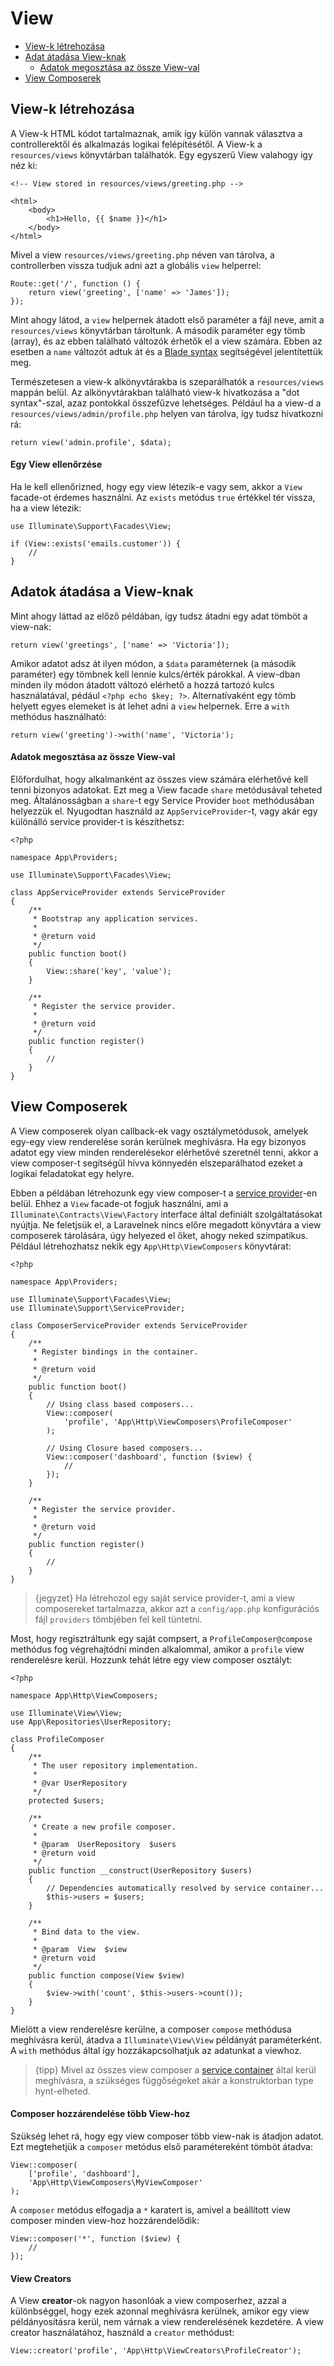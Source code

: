 # View

- [View-k létrehozása](#creating-views)
- [Adat átadása View-knak](#passing-data-to-views)
    - [Adatok megosztása az össze View-val](#sharing-data-with-all-views)
- [View Composerek](#view-composers)

<a name="creating-views"></a>
## View-k létrehozása

A View-k HTML kódot tartalmaznak, amik így külön vannak választva a controllerektől és alkalmazás logikai felépítésétől. A View-k a `resources/views` könyvtárban találhatók. Egy egyszerű View valahogy igy néz ki:

    <!-- View stored in resources/views/greeting.php -->

    <html>
        <body>
            <h1>Hello, {{ $name }}</h1>
        </body>
    </html>

Mivel a view `resources/views/greeting.php` néven van tárolva, a controllerben vissza tudjuk adni azt a globális `view` helperrel:

    Route::get('/', function () {
        return view('greeting', ['name' => 'James']);
    });

Mint ahogy látod, a `view` helpernek átadott első paraméter a fájl neve, amit a `resources/views` könyvtárban tároltunk. A második paraméter egy tömb (array), és az ebben található változók érhetők el a view számára. Ebben az esetben a `name` változót adtuk át és a [Blade syntax](/docs/{{version}}/blade) segítségével jelentítettük meg.

Természetesen a view-k alkönyvtárakba is szeparálhatók a `resources/views` mappán belül. Az alkönyvtárakban található view-k hivatkozása a "dot syntax"-szal, azaz pontokkal összefűzve lehetséges. Például ha a view-d a `resources/views/admin/profile.php` helyen van tárolva, így tudsz hivatkozni rá:

    return view('admin.profile', $data);

#### Egy View ellenőrzése

Ha le kell ellenőrizned, hogy egy view létezik-e vagy sem, akkor a `View` facade-ot érdemes használni. Az `exists` metódus `true` értékkel tér vissza, ha a view létezik:

    use Illuminate\Support\Facades\View;

    if (View::exists('emails.customer')) {
        //
    }

<a name="passing-data-to-views"></a>
## Adatok átadása a View-knak

Mint ahogy láttad az előző példában, így tudsz átadni egy adat tömböt a view-nak:

    return view('greetings', ['name' => 'Victoria']);

Amikor adatot adsz át ilyen módon, a `$data` paraméternek (a második paraméter) egy tömbnek kell lennie kulcs/érték párokkal. A view-dban minden ily módon átadott változó elérhető a hozzá tartozó kulcs használatával, pédául `<?php echo $key; ?>`. Alternatívaként egy tömb helyett egyes elemeket is át lehet adni a `view` helpernek. Erre a `with` methódus használható:

    return view('greeting')->with('name', 'Victoria');

<a name="sharing-data-with-all-views"></a>
#### Adatok megosztása az össze View-val

Előfordulhat, hogy alkalmanként az összes view számára elérhetővé kell tenni bizonyos adatokat. Ezt meg a View facade `share` metódusával teheted meg. Általánosságban a `share`-t egy Service Provider `boot` methódusában helyezzük el. Nyugodtan használd az `AppServiceProvider`-t, vagy akár egy különálló service provider-t is készíthetsz:

    <?php

    namespace App\Providers;

    use Illuminate\Support\Facades\View;

    class AppServiceProvider extends ServiceProvider
    {
        /**
         * Bootstrap any application services.
         *
         * @return void
         */
        public function boot()
        {
            View::share('key', 'value');
        }

        /**
         * Register the service provider.
         *
         * @return void
         */
        public function register()
        {
            //
        }
    }

<a name="view-composers"></a>
## View Composerek

A View composerek olyan callback-ek vagy osztálymetódusok, amelyek egy-egy view renderelése során kerülnek meghívásra. Ha egy bizonyos adatot egy view minden renderelésekor elérhetővé szeretnél tenni, akkor a view composer-t segítségűl hívva könnyedén elszeparálhatod ezeket a logikai feladatokat egy helyre.

Ebben a példában létrehozunk egy view composer-t a [service provider](/docs/{{version}}/providers)-en belül. Ehhez a `View` facade-ot fogjuk használni, ami a `Illuminate\Contracts\View\Factory` interface által definiált szolgáltatásokat nyújtja. Ne feletjsük el, a Laravelnek nincs előre megadott könyvtára a view composerek tárolására, úgy helyezed el őket, ahogy neked szimpatikus. Például létrehozhatsz nekik egy `App\Http\ViewComposers` könyvtárat:

    <?php

    namespace App\Providers;

    use Illuminate\Support\Facades\View;
    use Illuminate\Support\ServiceProvider;

    class ComposerServiceProvider extends ServiceProvider
    {
        /**
         * Register bindings in the container.
         *
         * @return void
         */
        public function boot()
        {
            // Using class based composers...
            View::composer(
                'profile', 'App\Http\ViewComposers\ProfileComposer'
            );

            // Using Closure based composers...
            View::composer('dashboard', function ($view) {
                //
            });
        }

        /**
         * Register the service provider.
         *
         * @return void
         */
        public function register()
        {
            //
        }
    }

> {jegyzet} Ha létrehozol egy saját service provider-t, ami a view composereket tartalmazza, akkor azt a `config/app.php` konfigurációs fájl   `providers` tömbjében fel kell tüntetni.

Most, hogy regisztráltunk egy saját compsert, a `ProfileComposer@compose` methódus fog végrehajtódni minden alkalommal, amikor a `profile` view renderelésre kerül. Hozzunk tehát létre egy view composer osztályt:

    <?php

    namespace App\Http\ViewComposers;

    use Illuminate\View\View;
    use App\Repositories\UserRepository;

    class ProfileComposer
    {
        /**
         * The user repository implementation.
         *
         * @var UserRepository
         */
        protected $users;

        /**
         * Create a new profile composer.
         *
         * @param  UserRepository  $users
         * @return void
         */
        public function __construct(UserRepository $users)
        {
            // Dependencies automatically resolved by service container...
            $this->users = $users;
        }

        /**
         * Bind data to the view.
         *
         * @param  View  $view
         * @return void
         */
        public function compose(View $view)
        {
            $view->with('count', $this->users->count());
        }
    }

Mielött a view renderelésre kerülne, a composer `compose` methódusa meghívásra kerül, átadva a `Illuminate\View\View` példányát paraméterként. A `with` methódus által így hozzákapcsolhatjuk az adatunkat a viewhoz.

> {tipp} Mivel az összes view composer a [service container](/docs/{{version}}/container) által kerül meghívásra, a szükséges függőségeket akár a konstruktorban type hynt-elheted.

#### Composer hozzárendelése több View-hoz

Szükség lehet rá, hogy egy view composer több view-nak is átadjon adatot. Ezt megtehetjük a `composer` metódus első paramétereként tömböt átadva:

    View::composer(
        ['profile', 'dashboard'],
        'App\Http\ViewComposers\MyViewComposer'
    );

A `composer` metódus elfogadja a `*` karatert is, amivel a beállított view composer minden view-hoz hozzárendelődik:

    View::composer('*', function ($view) {
        //
    });

#### View Creators

A View **creator**-ok nagyon hasonlóak a view composerhez, azzal a különbséggel, hogy ezek azonnal meghívásra kerülnek, amikor egy view példányosításra kerül, nem várnak a view renderelésének kezdetére. A view creator használatához, használd a `creator` methódust:

    View::creator('profile', 'App\Http\ViewCreators\ProfileCreator');
